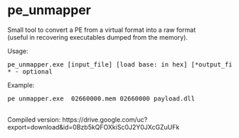 # pe_unmapper
Small tool to convert a PE from a virtual format into a raw format<br/>
(useful in recovering executables dumped from the memory).<br/>

Usage:<br>
<pre>
pe_unmapper.exe [input_file] [load base: in hex] [*output_file]
* - optional
</pre>
Example:</br>
<pre>
pe_unmapper.exe _02660000.mem 02660000 payload.dll
</pre>
<br/>
Compiled version: https://drive.google.com/uc?export=download&id=0Bzb5kQFOXkiSc0J2Y0JXcGZuUFk <br/>
